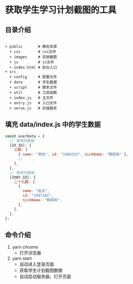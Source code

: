# 获取学生学习计划截图的工具

## 目录介绍

```text

+ public       # 静态资源
  + css        # css文件
  + images     # 存放截图
  + js         # js文件
  + index.html # 前台入口
+ src
  + config     # 配置文件
  + data       # 学生数据
  + script     # 脚本文件
  + util       # 工具函数
  + index.js   # 主文件
  + entry.js   # 入口文件
  + serve.js   # 后端服务

```

## 填充 data/index.js 中的学生数据

```js
const userData = {
  // 尊享的数据
  [ZX_ID]: {
    三期: [
      { name: "李四", id: "1966333", nickName: "群昵称" },
      //   ...
    ],
  },
  // 尊享的数据
  [ZXWY_ID]: {
    二十九期: [
      {
        name: "赵五",
        id: "1997102",
        nickName: "群昵称",
      },
    ],
  },
};
```

## 命令介绍

1. yarn chrome
   - 打开浏览器
2. yarn start
   - 自动进入登录页面
   - 获取学生计划截图数据
   - 自动启动服务器，打开页面
